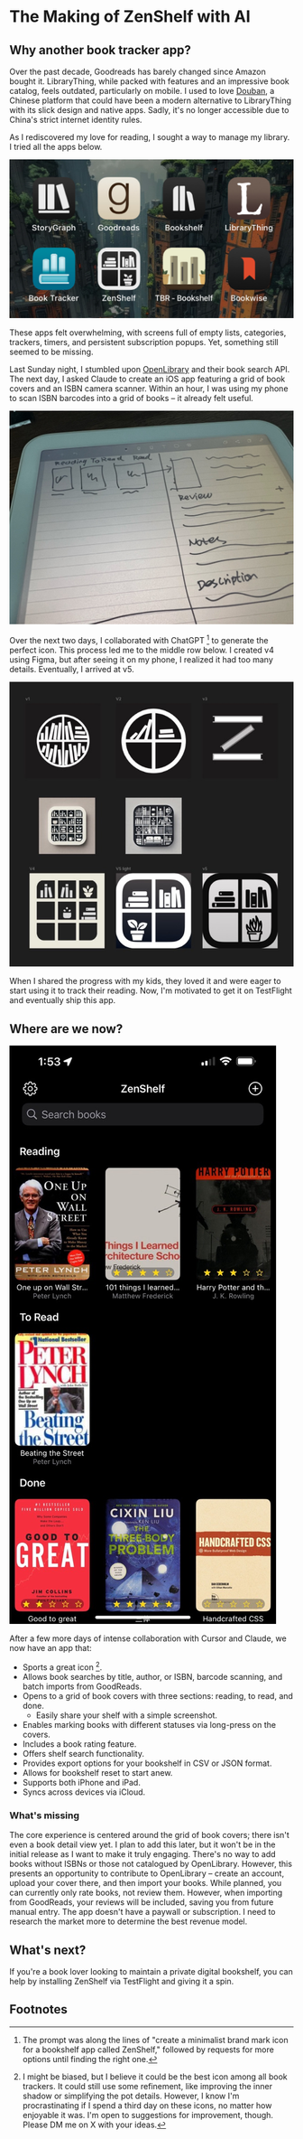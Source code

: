 # The Making of ZenShelf with AI

## Why another book tracker app?

Over the past decade, Goodreads has barely changed since Amazon bought it. LibraryThing, while packed with features and an impressive book catalog, feels outdated, particularly on mobile. I used to love [Douban](https://douban.com), a Chinese platform that could have been a modern alternative to LibraryThing with its slick design and native apps. Sadly, it's no longer accessible due to China's strict internet identity rules.

As I rediscovered my love for reading, I sought a way to manage my library. I tried all the apps below.

![book trackers i tried](./assets/book-trackers.jpeg)

These apps felt overwhelming, with screens full of empty lists, categories, trackers, timers, and persistent subscription popups. Yet, something still seemed to be missing.

Last Sunday night, I stumbled upon [OpenLibrary](https://openlibrary.org/) and their book search API. The next day, I asked Claude to create an iOS app featuring a grid of book covers and an ISBN camera scanner. Within an hour, I was using my phone to scan ISBN barcodes into a grid of books – it already felt useful.

![i like to start from sketch](./assets/zenshelf-initial-design.jpeg)

Over the next two days, I collaborated with ChatGPT [^1] to generate the perfect icon. This process led me to the middle row below. I created v4 using Figma, but after seeing it on my phone, I realized it had too many details. Eventually, I arrived at v5.

![icon evolution](./assets/zenshelf-icons-evolution.jpeg)

When I shared the progress with my kids, they loved it and were eager to start using it to track their reading. Now, I'm motivated to get it on TestFlight and eventually ship this app.

## Where are we now?

![zenshelf main screen now](./assets/zenshelf-v1-main-screen.jpeg)

After a few more days of intense collaboration with Cursor and Claude, we now have an app that:
- Sports a great icon [^2].
- Allows book searches by title, author, or ISBN, barcode scanning, and batch imports from GoodReads.
- Opens to a grid of book covers with three sections: reading, to read, and done.
	- Easily share your shelf with a simple screenshot.
- Enables marking books with different statuses via long-press on the covers.
- Includes a book rating feature.
- Offers shelf search functionality.
- Provides export options for your bookshelf in CSV or JSON format.
- Allows for bookshelf reset to start anew.
- Supports both iPhone and iPad.
- Syncs across devices via iCloud.

### What's missing

The core experience is centered around the grid of book covers; there isn't even a book detail view yet. I plan to add this later, but it won't be in the initial release as I want to make it truly engaging.
There's no way to add books without ISBNs or those not catalogued by OpenLibrary. However, this presents an opportunity to contribute to OpenLibrary – create an account, upload your cover there, and then import your books.
While planned, you can currently only rate books, not review them. However, when importing from GoodReads, your reviews will be included, saving you from future manual entry.
The app doesn't have a paywall or subscription. I need to research the market more to determine the best revenue model.

## What's next?

If you're a book lover looking to maintain a private digital bookshelf, you can help by installing ZenShelf via TestFlight and giving it a spin.

## Footnotes
[^1]: The prompt was along the lines of "create a minimalist brand mark icon for a bookshelf app called ZenShelf," followed by requests for more options until finding the right one.
[^2]: I might be biased, but I believe it could be the best icon among all book trackers. It could still use some refinement, like improving the inner shadow or simplifying the pot details. However, I know I'm procrastinating if I spend a third day on these icons, no matter how enjoyable it was. I'm open to suggestions for improvement, though. Please DM me on X with your ideas.